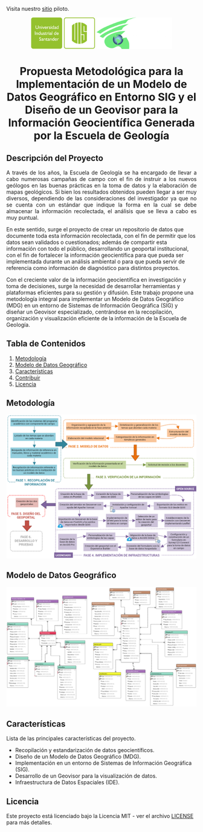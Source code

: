 Visita nuestro [sitio](https://julianabarrios.github.io/GeovisorESGEOv1.github.io/) piloto.
<p align="center">
  <img src="img/LOGO UIS_PNG1.png" alt="Imagen 1" width="170"/>
  <img src="img/Sin título-1.png" alt="Imagen 2" width="200"/>
</p>

<h1 align="center">Propuesta Metodológica para la Implementación de un Modelo de Datos Geográfico en Entorno SIG y el Diseño de un Geovisor para la Información Geocientífica Generada por la Escuela de Geología</h1>


## Descripción del Proyecto

<p align="justify">
A través de los años, la Escuela de Geología se ha encargado de llevar a cabo numerosas campañas de campo con el fin de instruir a los nuevos geólogos en las buenas prácticas en la toma de datos y la elaboración de mapas geológicos. Si bien los resultados obtenidos pueden llegar a ser muy diversos, dependiendo de las consideraciones del investigador ya que no se cuenta con un estándar que indique la forma en la cual se debe almacenar la información recolectada, el análisis que se lleva a cabo es muy puntual.

En este sentido, surge el proyecto de crear un repositorio de datos que documente toda esta información recolectada, con el fin de permitir que los datos sean validados o cuestionados; además de compartir esta información con todo el público, desarrollando un geoportal institucional, con el fin de fortalecer la información geocientífica para que pueda ser implementada durante un análisis ambiental o para que pueda servir de referencia como información de diagnóstico para distintos proyectos.

Con el creciente valor de la información geocientífica en investigación y toma de decisiones, surge la necesidad de desarrollar herramientas y plataformas eficientes para su gestión y difusión. Este trabajo propone una metodología integral para implementar un Modelo de Datos Geográfico (MDG) en un entorno de Sistemas de Información Geográfica (SIG) y diseñar un Geovisor especializado, centrándose en la recopilación, organización y visualización eficiente de la información de la Escuela de Geología.
</p>

## Tabla de Contenidos

1. [Metodología](#Metodología)
2. [Modelo de Datos Geográfico](#ModelodeDatosGeográfico)
3. [Características](#características)
4. [Contribuir](#contribuir)
5. [Licencia](#licencia)

## Metodología

<p align="center">
  <img src="img/temp908.png" alt="Imagen Metodología" width="1000"/>
</p>

## Modelo de Datos Geográfico

<p align="center">
  <img src="img/Geociencias (7).png" alt="Imagen Metodología" width="1000"/>
</p>

## Características

Lista de las principales características del proyecto.

- Recopilación y estandarización de datos geocientíficos.
- Diseño de un Modelo de Datos Geográfico (MDG).
- Implementación en un entorno de Sistemas de Información Geográfica (SIG).
- Desarrollo de un Geovisor para la visualización de datos.
- Infraestructura de Datos Espaciales (IDE).

## Licencia

Este proyecto está licenciado bajo la Licencia MIT - ver el archivo [LICENSE](LICENSE) para más detalles.

